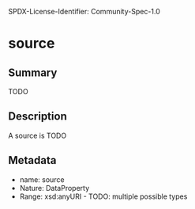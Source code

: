 SPDX-License-Identifier: Community-Spec-1.0

# source

## Summary

TODO

## Description

A source is TODO

## Metadata

- name: source
- Nature: DataProperty
- Range: xsd:anyURI - TODO: multiple possible types

